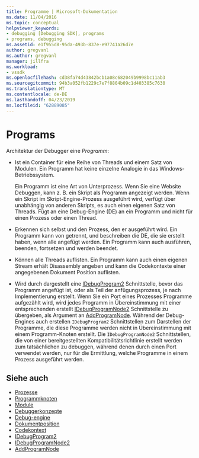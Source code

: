 ```yaml
---
title: Programme | Microsoft-Dokumentation
ms.date: 11/04/2016
ms.topic: conceptual
helpviewer_keywords:
- debugging [Debugging SDK], programs
- programs, debugging
ms.assetid: e1f955d8-95da-493b-837e-e97741a26d7e
author: gregvanl
ms.author: gregvanl
manager: jillfra
ms.workload:
- vssdk
ms.openlocfilehash: cd38fa74d43842bcb1a08c682049b9998bc11ab3
ms.sourcegitcommit: 94b3a052fb1229c7e7f8804b09c1d403385c7630
ms.translationtype: MT
ms.contentlocale: de-DE
ms.lasthandoff: 04/23/2019
ms.locfileid: "62889085"
---
```

# <a name="programs"></a>Programs
Architektur der Debugger eine *Programm*:

- Ist ein Container für eine Reihe von Threads und einem Satz von Modulen. Ein Programm hat keine einzelne Analogie in das Windows-Betriebssystem.

     Ein Programm ist eine Art von Unterprozess. Wenn Sie eine Website Debuggen, kann z. B. ein Skript als Programm angezeigt werden. Wenn ein Skript im Skript-Engine-Prozess ausgeführt wird, verfügt über unabhängig von anderen Skripts, es auch einen eigenen Satz von Threads. Fügt an eine Debug-Engine (DE) an ein Programm und nicht für einen Prozess oder einen Thread.

- Erkennen sich selbst und den Prozess, den er ausgeführt wird. Ein Programm kann von getrennt, und beschreiben die DE, die sie erstellt haben, wenn alle angefügt werden. Ein Programm kann auch ausführen, beenden, fortsetzen und werden beendet.

- Können alle Threads auflisten. Ein Programm kann auch einen eigenen Stream erhält Disassembly angeben und kann die Codekontexte einer angegebenen Dokument Position auflisten.

- Wird durch dargestellt eine [IDebugProgram2](../../extensibility/debugger/reference/idebugprogram2.md) Schnittstelle, bevor das Programm angefügt ist, oder als Teil der anfügungsprozess, je nach Implementierung erstellt. Wenn Sie ein Port eines Prozesses Programme aufgezählt wird, wird jedes Programm in Übereinstimmung mit einer entsprechenden erstellt [IDebugProgramNode2](../../extensibility/debugger/reference/idebugprogramnode2.md) Schnittstelle zu übergeben, als Argument an [AddProgramNode](../../extensibility/debugger/reference/idebugportnotify2-addprogramnode.md). Während der Debug-Engines auch erstellen `IDebugProgram2` Schnittstellen zum Darstellen der Programme, die diese Programme werden nicht in Übereinstimmung mit einem Programm-Knoten erstellt. Die `IDebugProgramNode2` Schnittstellen, die von einer bereitgestellten Kompatibilitätsrichtlinie erstellt werden zum tatsächlichen zu debuggen, während denen durch einen Port verwendet werden, nur für die Ermittlung, welche Programme in einem Prozess ausgeführt werden.

## <a name="see-also"></a>Siehe auch
- [Prozesse](../../extensibility/debugger/processes.md)
- [Programmknoten](../../extensibility/debugger/program-nodes.md)
- [Module](../../extensibility/debugger/modules.md)
- [Debuggerkonzepte](../../extensibility/debugger/debugger-concepts.md)
- [Debug-engine](../../extensibility/debugger/debug-engine.md)
- [Dokumentposition](../../extensibility/debugger/document-position.md)
- [Codekontext](../../extensibility/debugger/code-context.md)
- [IDebugProgram2](../../extensibility/debugger/reference/idebugprogram2.md)
- [IDebugProgramNode2](../../extensibility/debugger/reference/idebugprogramnode2.md)
- [AddProgramNode](../../extensibility/debugger/reference/idebugportnotify2-addprogramnode.md)